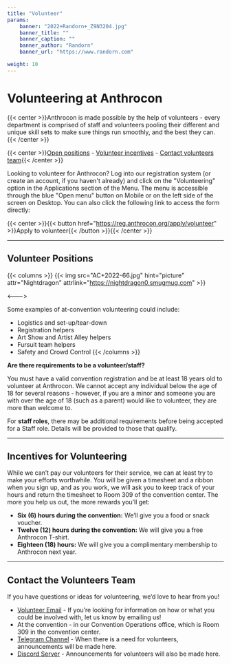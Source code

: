 ```yaml
---
title: "Volunteer"
params:
    banner: "2022+Randorn+_Z9N3204.jpg"
    banner_title: ""
    banner_caption: ""
    banner_author: "Randorn"
    banner_url: "https://www.randorn.com"

weight: 10
---
```


# Volunteering at Anthrocon

{{< center >}}Anthrocon is made possible by the help of volunteers - every department is comprised of staff and volunteers pooling their different and unique skill sets to make sure things run smoothly, and the best they can.{{< /center >}}

{{< center >}}[Open positions](#volunteer-positions) - [Volunteer incentives](#incentives-for-volunteering) - [Contact volunteers team](#contact-the-volunteers-team){{< /center >}}

Looking to volunteer for Anthrocon? Log into our registration system (or create an account, if you haven't already) and click on the "Volunteering" option in the Applications section of the Menu. The menu is accessible through the blue "Open menu" button on Mobile or on the left side of the screen on Desktop. You can also click the following link to access the form directly:

{{< center >}}{{< button href="https://reg.anthrocon.org/apply/volunteer" >}}Apply to volunteer{{< /button >}}{{< /center >}}

***

## Volunteer Positions

{{< columns >}}
{{< img src="AC+2022-66.jpg" hint="picture" attr="Nightdragon" attrlink="https://nightdragon0.smugmug.com" >}}

<--->

Some examples of at-convention volunteering could include:

- Logistics and set-up/tear-down
- Registration helpers
- Art Show and Artist Alley helpers
- Fursuit team helpers
- Safety and Crowd Control
{{< /columns >}}

**Are there requirements to be a volunteer/staff?**

You must have a valid convention registration and be at least 18 years old to volunteer at Anthrocon. We cannot accept any individual below the age of 18 for several reasons - however, if you are a minor and someone you are with over the age of 18 (such as a parent) would like to volunteer, they are more than welcome to.

For **staff roles**, there may be additional requirements before being accepted for a Staff role. Details will be provided to those that qualify.

***

## Incentives for Volunteering

While we can’t pay our volunteers for their service, we can at least try to make your efforts worthwhile. You will be given a timesheet and a ribbon when you sign up, and as you work, we will ask you to keep track of your hours and return the timesheet to Room 309 of the convention center. The more you help us out, the more rewards you’ll get:

- **Six (6) hours during the convention:** We’ll give you a food or snack voucher.
- **Twelve (12) hours during the convention:** We will give you a free Anthrocon T-shirt.
- **Eighteen (18) hours:** We will give you a complimentary membership to Anthrocon next year.

***

## Contact the Volunteers Team

If you have questions or ideas for volunteering, we’d love to hear from you!

- [Volunteer Email](mailto:volunteer@anthrocon.org?subject=Volunteering%20for%20Anthrocon) - If you’re looking for information on how or what you could be involved with, let us know by emailing us!
- At the convention - in our Convention Operations office, which is Room 309 in the convention center.
- [Telegram Channel](https://t.me/acvolunteer) - When there is a need for volunteers, announcements will be made here.
- [Discord Server](https://discord.gg/anthrocon-248272223868157954) - Announcements for volunteers will also be made here.

